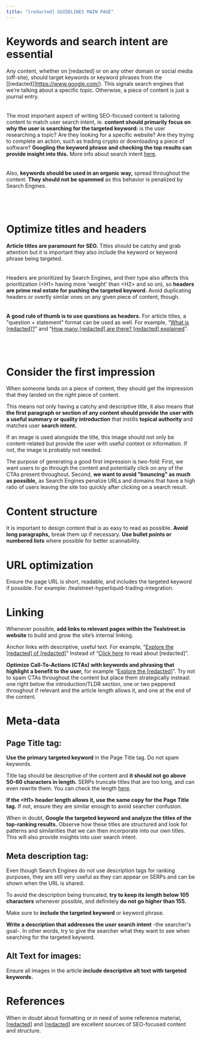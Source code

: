 ```yaml
---
title: "[redacted] GUIDELINES MAIN PAGE"
---
```


# Keywords and search intent are essential
Any content, whether on [redacted] or on any other domain or social media (off-site), should target keywords or keyword phrases from the [[redacted]]https://www.google.com/). This signals search engines that we’re talking about a specific topic. Otherwise, a piece of content is just a journal entry.
<br/>
<br/>
<br/>
The most important aspect of writing SEO-focused content is tailoring content to match user search intent, ie. **content should primarily focus on why the user is searching for the targeted keyword:** is the user researching a topic? Are they looking for a specific website? Are they trying to complete an action, such as trading crypto or downloading a piece of software? **Googling the keyword phrase and checking the top results can provide insight into this.**
More info about search intent [here](https://www.google.com/).
<br/>
<br/>
<br/>
Also, **keywords should be used in an organic way,** spread throughout the content. **They should not be spammed** as this behavior is penalized by Search Engines.
<br/>
<br/>
<br/>
<br/>
# Optimize titles and headers
**Article titles are paramount for SEO.** Titles should be catchy and grab attention but it is important they also include the keyword or keyword phrase being targeted.
<br/>
<br/>
<br/>
Headers are prioritized by Search Engines, and their type also affects this prioritization (\<H1\> having more 'weight' than \<H2\> and so on), so **headers are prime real estate for pushing the targeted keyword.** 
Avoid duplicating headers or overtly similar ones on any given piece of content, though.
<br/>
<br/>
<br/>
**A good rule of thumb is to use questions as headers.** For article titles, a "question + statement" format can be used as well. For example, “[What is [redacted]?](https://www.google.com/)” and “[How many [redacted] are there? [redacted] explained](https://www.google.com/)”.
<br/>
<br/>
<br/>
<br/>

# Consider the first impression
When someone lands on a piece of content, they should get the impression that they landed on the *right* piece of content.

This means not only having a catchy and descriptive title, it also means that **the first paragraph or section of any content should provide the user with a useful summary or quality introduction** that instills **topical authority** and matches user **search intent.**

If an image is used alongside the title, this image should not only be content-related but provide the user with useful context or information. If not, the image is probably not needed.

The purpose of generating a good first impression is two-fold:
First, we want users to go through the content and potentially click on any of the CTAs present throughout.
Second, **we want to avoid "bouncing" as much as possible,** as Search Engines penalize URLs and domains that have a high ratio of users leaving the site too quickly after clicking on a search result.
  

# Content structure
It is important to design content that is as easy to read as possible. **Avoid long paragraphs,** break them up if necessary. **Use bullet points or numbered lists** where possible for better scannability.
  

# URL optimization
Ensure the page URL is short, readable, and includes the targeted keyword if possible. For example: /tealstreet-hyperliquid-trading-integration.
  

# Linking
Whenever possible, **add links to relevant pages within the Tealstreet.io website** to build and grow the site’s internal linking.

Anchor links with descriptive, useful text. For example, “[Explore the [redacted] of [redacted]](https://www.google.com/)” Instead of “[Click here](https://www.google.com/) to read about [redacted]”.

**Optimize Call-To-Actions (CTAs) with keywords and phrasing that highlight a benefit to the user,** for example “[Explore the [redacted]](https://www.google.com/)”. Try not to spam CTAs throughout the content but place them strategically instead: one right below the introduction/TLDR section, one or two peppered throughout if relevant and the article length allows it, and one at the end of the content.
  

# Meta-data
## Page Title tag:
**Use the primary targeted keyword** in the Page Title tag. Do not spam keywords.

Title tag should be descriptive of the content and **it should not go above 50-60 characters in length.** SERPs truncate titles that are too long, and can even rewrite them. You can check the length [here](https://metatags.io/).

**If the \<H1\> header length allows it, use the same copy for the Page Title tag.** If not, ensure they are similar enough to avoid searcher confusion.

When in doubt, **Google the targeted keyword and analyze the titles of the top-ranking results.** Observe how these titles are structured and look for patterns and similarities that we can then incorporate into our own titles. 
This will also provide insights into user search intent.

## Meta description tag:
Even though Search Engines do not use description tags for ranking purposes, they are still very useful as they can appear on SERPs and can be shown when the URL is shared.

To avoid the description being truncated, **try to keep its length below 105 characters** whenever possible, and definitely **do not go higher than 155.**

Make sure to **include the targeted keyword** or keyword phrase.

**Write a description that addresses the user search intent** -the searcher's goal-. In other words, try to give the searcher what they want to see when searching for the targeted keyword.

## Alt Text for images:
Ensure all images in the article **include descriptive alt text with targeted keywords.**
  

# References
When in doubt about formatting or in need of some reference material, [[redacted]](https://www.google.com/) and [[redacted]](https://www.google.com/) are excellent sources of SEO-focused content and structure.
